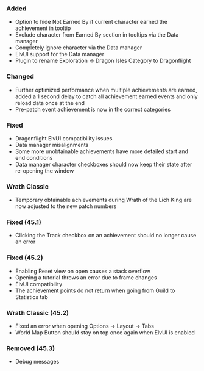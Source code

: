 <p><h3>Added</h3></p>
<ul>
<li>Option to hide Not Earned By if current character earned the achievement in tooltip</li>
<li>Exclude character from Earned By section in tooltips via the Data manager</li>
<li>Completely ignore character via the Data manager</li>
<li>ElvUI support for the Data manager</li>
<li>Plugin to rename Exploration -&gt; Dragon Isles Category to Dragonflight</li>
</ul>
<p><h3>Changed</h3></p>
<ul>
<li>Further optimized performance when multiple achievements are earned, added a 1 second delay to catch all achievement earned events and only reload data once at the end</li>
<li>Pre-patch event achievement is now in the correct categories</li>
</ul>
<p><h3>Fixed</h3></p>
<ul>
<li>Dragonflight ElvUI compatibility issues</li>
<li>Data manager misalignments</li>
<li>Some more unobtainable achievements have more detailed start and end conditions</li>
<li>Data manager character checkboxes should now keep their state after re-opening the window</li>
</ul>
<p><h3>Wrath Classic</h3></p>
<ul>
<li>Temporary obtainable achievements during Wrath of the Lich King are now adjusted to the new patch numbers</li>
</ul>
<p><h3>Fixed (45.1)</h3></p>
<ul>
<li>Clicking the Track checkbox on an achievement should no longer cause an error</li>
</ul>
<p><h3>Fixed (45.2)</h3></p>
<ul>
<li>Enabling Reset view on open causes a stack overflow</li>
<li>Opening a tutorial throws an error due to frame changes</li>
<li>ElvUI compatibility</li>
<li>The achievement points do not return when going from Guild to Statistics tab</li>
</ul>
<p><h3>Wrath Classic (45.2)</h3></p>
<ul>
<li>Fixed an error when opening Options -&gt; Layout -&gt; Tabs</li>
<li>World Map Button should stay on top once again when ElvUI is enabled</li>
</ul>
<p><h3>Removed (45.3)</h3></p>
<ul>
<li>Debug messages</li>
</ul>

